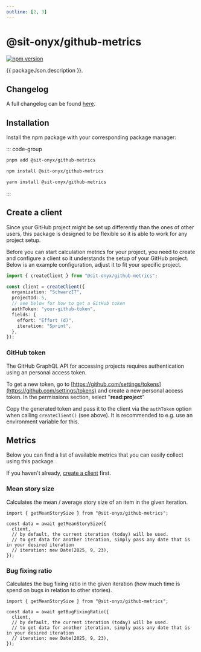 ```yaml
---
outline: [2, 3]
---
```


<script lang="ts" setup>
import packageJson from "../../../../../packages/github-metrics/package.json";
</script>

# @sit-onyx/github-metrics

<div class="hide-external-link">

[![npm version](https://badge.fury.io/js/@sit-onyx%2Fgithub-metrics.svg)](https://www.npmjs.com/package/@sit-onyx/github-metrics)

</div>

{{ packageJson.description }}.

## Changelog

A full changelog can be found [here](/development/packages/changelogs/github-metrics).

## Installation

Install the npm package with your corresponding package manager:

::: code-group

```sh [pnpm]
pnpm add @sit-onyx/github-metrics
```

```sh [npm]
npm install @sit-onyx/github-metrics
```

```sh [yarn]
yarn install @sit-onyx/github-metrics
```

:::

## Create a client

Since your GitHub project might be set up differently than the ones of other users, this package is designed to be flexible so it is able to work for any project setup.

Before you can start calculation metrics for your project, you need to create and configure a client so it understands the setup of your GitHub project.
Below is an example configuration, adjust it to fit your specific project.

```ts
import { createClient } from "@sit-onyx/github-metrics";

const client = createClient({
  organization: "SchwarzIT",
  projectId: 5,
  // see below for how to get a GitHub token
  authToken: "your-github-token",
  fields: {
    effort: "Effort (d)",
    iteration: "Sprint",
  },
});
```

### GitHub token

The GitHub GraphQL API for accessing projects requires authentication using an personal access token.

To get a new token, go to [https://github.com/settings/tokens](https://github.com/settings/tokens) and create a new personal access token.
In the permissions section, select "**read:project**"

Copy the generated token and pass it to the client via the `authToken` option when calling `createClient()` (see above). It is recommended to e.g. use an environment variable for this.

## Metrics

Below you can find a list of available metrics that you can easily collect using this package.

If you haven't already, [create a client](#create-a-client) first.

### Mean story size

Calculates the mean / average story size of an item in the given iteration.

```ts{4-6}
import { getMeanStorySize } from "@sit-onyx/github-metrics";

const data = await getMeanStorySize({
  client,
  // by default, the current iteration (today) will be used.
  // to get data for another iteration, simply pass any date that is in your desired iteration
  // iteration: new Date(2025, 9, 23),
});
```

### Bug fixing ratio

Calculates the bug fixing ratio in the given iteration (how much time is spend on bugs in relation to other stories).

```ts{4-6}
import { getMeanStorySize } from "@sit-onyx/github-metrics";

const data = await getBugFixingRatio({
  client,
  // by default, the current iteration (today) will be used.
  // to get data for another iteration, simply pass any date that is in your desired iteration
  // iteration: new Date(2025, 9, 23),
});
```
